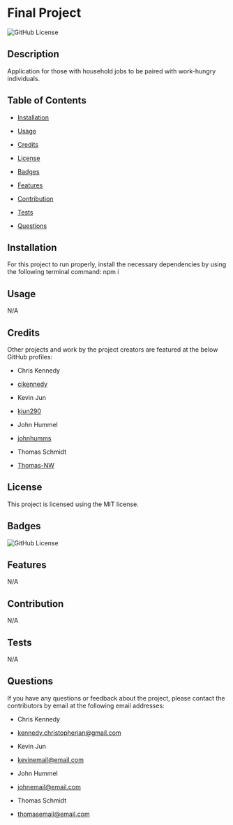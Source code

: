 # Final Project
  ![GitHub License](https://img.shields.io/badge/license-MIT-yellow.svg)

  ## Description

  Application for those with household jobs to be paired with work-hungry individuals.

  ## Table of Contents

  * [Installation](#installation)

  * [Usage](#usage)

  * [Credits](#credits)
  
  * [License](#license)

  * [Badges](#badges)

  * [Features](#features)

  * [Contribution](#contribution)

  * [Tests](#tests)

  * [Questions](#questions)

  ## Installation

  For this project to run properly, install the necessary dependencies by using the following terminal command: npm i

  ## Usage

  N/A

  ## Credits

  Other projects and work by the project creators are featured at the below GitHub profiles:
  
  * Chris Kennedy
  * [cikennedy](https://github.com/cikennedy)

  * Kevin Jun
  * [kjun290](https://github.com/kjun290)

  * John Hummel
  * [johnhumms](https://github.com/johnhumms)

  * Thomas Schmidt
  * [Thomas-NW](https://github.com/Thomas-NW)

  ## License

  This project is licensed using the MIT license.

  ## Badges

  ![GitHub License](https://img.shields.io/badge/license-MIT-yellow.svg)

  ## Features

  N/A

  ## Contribution

  N/A

  ## Tests

  N/A

  ## Questions



  If you have any questions or feedback about the project, please contact the contributors by email at the following email addresses:
  
  * Chris Kennedy
  * [kennedy.christopherian@gmail.com](mailto:kennedy.christopherian@gmail.com)

  * Kevin Jun
  * [kevinemail@email.com](mailto:kevinemail@email.com)

  * John Hummel
  * [johnemail@email.com](mailto:johnemail@email.com)

  * Thomas Schmidt
  * [thomasemail@email.com](mailto:thomasemail@email.com)




